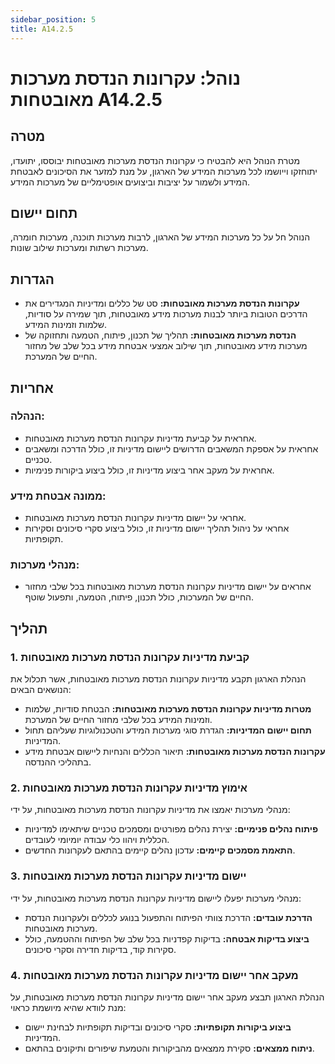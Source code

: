 ```yaml
---
sidebar_position: 5
title: A14.2.5
---
```


# נוהל: עקרונות הנדסת מערכות מאובטחות A14.2.5

## מטרה
מטרת הנוהל היא להבטיח כי עקרונות הנדסת מערכות מאובטחות יבוססו, יתועדו, יתוחזקו וייושמו לכל מערכות המידע של הארגון, על מנת למזער את הסיכונים לאבטחת המידע ולשמור על יציבות וביצועים אופטימליים של מערכות המידע.

## תחום יישום
הנוהל חל על כל מערכות המידע של הארגון, לרבות מערכות תוכנה, מערכות חומרה, מערכות רשתות ומערכות שילוב שונות.

## הגדרות
- **עקרונות הנדסת מערכות מאובטחות:** סט של כללים ומדיניות המגדירים את הדרכים הטובות ביותר לבנות מערכות מידע מאובטחות, תוך שמירה על סודיות, שלמות וזמינות המידע.
- **הנדסת מערכות מאובטחות:** תהליך של תכנון, פיתוח, הטמעה ותחזוקה של מערכות מידע מאובטחות, תוך שילוב אמצעי אבטחת מידע בכל שלב של מחזור החיים של המערכת.

## אחריות
### הנהלה:
- אחראית על קביעת מדיניות עקרונות הנדסת מערכות מאובטחות.
- אחראית על אספקת המשאבים הדרושים ליישום מדיניות זו, כולל הדרכה ומשאבים טכניים.
- אחראית על מעקב אחר ביצוע מדיניות זו, כולל ביצוע ביקורות פנימיות.

### ממונה אבטחת מידע:
- אחראי על יישום מדיניות עקרונות הנדסת מערכות מאובטחות.
- אחראי על ניהול תהליך יישום מדיניות זו, כולל ביצוע סקרי סיכונים וסקירות תקופתיות.
  
### מנהלי מערכות:
- אחראים על יישום מדיניות עקרונות הנדסת מערכות מאובטחות בכל שלבי מחזור החיים של המערכות, כולל תכנון, פיתוח, הטמעה, ותפעול שוטף.
  
## תהליך
### 1. קביעת מדיניות עקרונות הנדסת מערכות מאובטחות
הנהלת הארגון תקבע מדיניות עקרונות הנדסת מערכות מאובטחות, אשר תכלול את הנושאים הבאים:
- **מטרות מדיניות עקרונות הנדסת מערכות מאובטחות:** הבטחת סודיות, שלמות וזמינות המידע בכל שלבי מחזור החיים של המערכת.
- **תחום יישום המדיניות:** הגדרת סוגי מערכות המידע והטכנולוגיות שעליהם תחול המדיניות.
- **עקרונות הנדסת מערכות מאובטחות:** תיאור הכללים והנחיות ליישום אבטחת מידע בתהליכי ההנדסה.

### 2. אימוץ מדיניות עקרונות הנדסת מערכות מאובטחות
מנהלי מערכות יאמצו את מדיניות עקרונות הנדסת מערכות מאובטחות, על ידי:
- **פיתוח נהלים פנימיים:** יצירת נהלים מפורטים ומסמכים טכניים שיתאימו למדיניות הכללית ויהוו כלי עבודה יומיומי לעובדים.
- **התאמת מסמכים קיימים:** עדכון נהלים קיימים בהתאם לעקרונות החדשים.

### 3. יישום מדיניות עקרונות הנדסת מערכות מאובטחות
מנהלי מערכות יפעלו ליישום מדיניות עקרונות הנדסת מערכות מאובטחות, על ידי:
- **הדרכת עובדים:** הדרכת צוותי הפיתוח והתפעול בנוגע לכללים ולעקרונות הנדסת מערכות מאובטחות.
- **ביצוע בדיקות אבטחה:** בדיקות קפדניות בכל שלב של הפיתוח וההטמעה, כולל סקירות קוד, בדיקות חדירה וסקרי סיכונים.

### 4. מעקב אחר יישום מדיניות עקרונות הנדסת מערכות מאובטחות
הנהלת הארגון תבצע מעקב אחר יישום מדיניות עקרונות הנדסת מערכות מאובטחות, על מנת לוודא שהיא מיושמת כראוי:
- **ביצוע ביקורות תקופתיות:** סקרי סיכונים ובדיקות תקופתיות לבחינת יישום המדיניות.
- **ניתוח ממצאים:** סקירת ממצאים מהביקורות והטמעת שיפורים ותיקונים בהתאם.